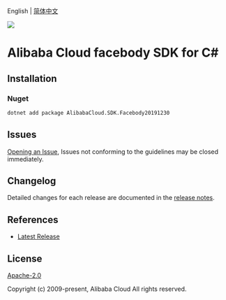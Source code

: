 English | [简体中文](README-CN.md)

![](https://aliyunsdk-pages.alicdn.com/icons/AlibabaCloud.svg)

# Alibaba Cloud facebody SDK for C#

## Installation

### Nuget

```bash
dotnet add package AlibabaCloud.SDK.Facebody20191230
```

## Issues

[Opening an Issue](https://github.com/aliyun/alibabacloud-csharp-sdk/issues/new), Issues not conforming to the guidelines may be closed immediately.

## Changelog

Detailed changes for each release are documented in the [release notes](./ChangeLog.md).

## References

* [Latest Release](https://github.com/aliyun/alibabacloud-csharp-sdk/)

## License

[Apache-2.0](http://www.apache.org/licenses/LICENSE-2.0)

Copyright (c) 2009-present, Alibaba Cloud All rights reserved.
